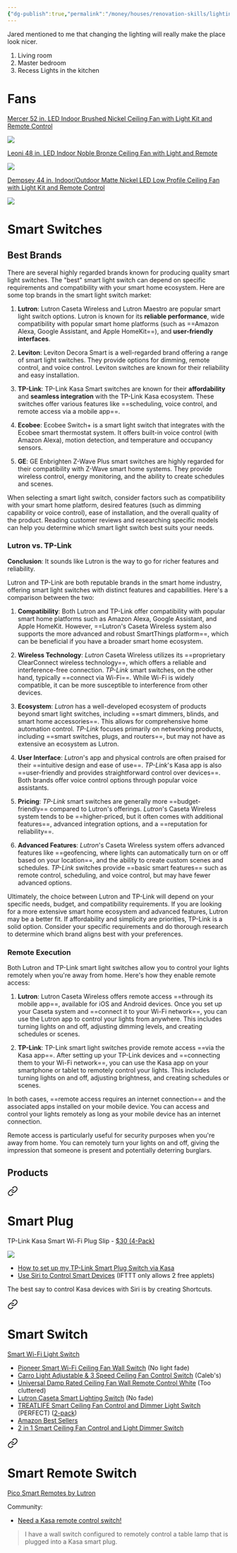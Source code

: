 ```yaml
---
{"dg-publish":true,"permalink":"/money/houses/renovation-skills/lighting/","tags":["oakmore"],"created":"Jun 04, 2023, 10:47 PM","updated":""}
---
```



Jared mentioned to me that changing the lighting will really make the place look nicer.

1. Living room
2. Master bedroom
3. Recess Lights in the kitchen

# Fans

[Mercer 52 in. LED Indoor Brushed Nickel Ceiling Fan with Light Kit and Remote Control](https://www.homedepot.com/p/Home-Decorators-Collection-Mercer-52-in-LED-Indoor-Brushed-Nickel-Ceiling-Fan-with-Light-Kit-and-Remote-Control-54725/300654436?MERCH=REC-_-PLP_Browse-_-NA-_-300654436-_-N&)

![](https://images.thdstatic.com/productImages/3f0abc45-89b6-43cc-8951-6fd27535ed18/svn/brushed-nickel-home-decorators-collection-ceiling-fans-with-lights-54725-e1.1_max.jpg)

[Leoni 48 in. LED Indoor Noble Bronze Ceiling Fan with Light and Remote](https://www.homedepot.com/p/Hunter-Leoni-48-in-LED-Indoor-Noble-Bronze-Ceiling-Fan-with-Light-and-Remote-59219/206857861)

![](https://images.thdstatic.com/productImages/4b7e0670-4f6d-4aa4-8123-3a9abb820bfe/svn/noble-bronze-hunter-ceiling-fans-with-lights-59219-64_1000.jpg)

[Dempsey 44 in. Indoor/Outdoor Matte Nickel LED Low Profile Ceiling Fan with Light Kit and Remote Control](https://www.homedepot.com/p/Hunter-Dempsey-44-in-Indoor-Outdoor-Matte-Nickel-LED-Low-Profile-Ceiling-Fan-with-Light-Kit-and-Remote-Control-50398/314153066)

![](https://images.thdstatic.com/productImages/70d27009-7747-4299-97ae-167284820c45/svn/matte-nickel-hunter-ceiling-fans-with-lights-50398-64_1000.jpg)

# Smart Switches

## Best Brands

There are several highly regarded brands known for producing quality smart light switches. The "best" smart light switch can depend on specific requirements and compatibility with your smart home ecosystem. Here are some top brands in the smart light switch market:

1. **Lutron**: Lutron Caseta Wireless and Lutron Maestro are popular smart light switch options. Lutron is known for its **reliable performance**, wide compatibility with popular smart home platforms (such as ==Amazon Alexa, Google Assistant, and Apple HomeKit==), and **user-friendly interfaces**.
    
2. **Leviton**: Leviton Decora Smart is a well-regarded brand offering a range of smart light switches. They provide options for dimming, remote control, and voice control. Leviton switches are known for their reliability and easy installation.
    
3. **TP-Link**: TP-Link Kasa Smart switches are known for their **affordability** and **seamless integration** with the TP-Link Kasa ecosystem. These switches offer various features like ==scheduling, voice control, and remote access via a mobile app==.
    
4. **Ecobee**: Ecobee Switch+ is a smart light switch that integrates with the Ecobee smart thermostat system. It offers built-in voice control (with Amazon Alexa), motion detection, and temperature and occupancy sensors.
    
5. **GE**: GE Enbrighten Z-Wave Plus smart switches are highly regarded for their compatibility with Z-Wave smart home systems. They provide wireless control, energy monitoring, and the ability to create schedules and scenes.
    

When selecting a smart light switch, consider factors such as compatibility with your smart home platform, desired features (such as dimming capability or voice control), ease of installation, and the overall quality of the product. Reading customer reviews and researching specific models can help you determine which smart light switch best suits your needs.

### Lutron vs. TP-Link

**Conclusion**: It sounds like Lutron is the way to go for richer features and reliability.

Lutron and TP-Link are both reputable brands in the smart home industry, offering smart light switches with distinct features and capabilities. Here's a comparison between the two:

1. **Compatibility**: Both Lutron and TP-Link offer compatibility with popular smart home platforms such as Amazon Alexa, Google Assistant, and Apple HomeKit. However, ==Lutron's Caseta Wireless system also supports the more advanced and robust SmartThings platform==, which can be beneficial if you have a broader smart home ecosystem.
    
2. **Wireless Technology**: *Lutron* Caseta Wireless utilizes its ==proprietary ClearConnect wireless technology==, which offers a reliable and interference-free connection. *TP-Link* smart switches, on the other hand, typically ==connect via Wi-Fi==. While Wi-Fi is widely compatible, it can be more susceptible to interference from other devices.
    
3. **Ecosystem**: *Lutron* has a well-developed ecosystem of products beyond smart light switches, including ==smart dimmers, blinds, and smart home accessories==. This allows for comprehensive home automation control. *TP-Link* focuses primarily on networking products, including ==smart switches, plugs, and routers==, but may not have as extensive an ecosystem as Lutron.
    
4. **User Interface**: *Lutron*'s app and physical controls are often praised for their ==intuitive design and ease of use==. *TP-Link*'s Kasa app is also ==user-friendly and provides straightforward control over devices==. Both brands offer voice control options through popular voice assistants.
    
5. **Pricing**: *TP-Link* smart switches are generally more ==budget-friendly== compared to Lutron's offerings. *Lutron*'s Caseta Wireless system tends to be ==higher-priced, but it often comes with additional features==, advanced integration options, and a ==reputation for reliability==.
    
6. **Advanced Features**: *Lutron*'s Caseta Wireless system offers advanced features like ==geofencing, where lights can automatically turn on or off based on your location==, and the ability to create custom scenes and schedules. *TP-Link* switches provide ==basic smart features== such as remote control, scheduling, and voice control, but may have fewer advanced options.
    

Ultimately, the choice between Lutron and TP-Link will depend on your specific needs, budget, and compatibility requirements. If you are looking for a more extensive smart home ecosystem and advanced features, Lutron may be a better fit. If affordability and simplicity are priorities, TP-Link is a solid option. Consider your specific requirements and do thorough research to determine which brand aligns best with your preferences.

### Remote Execution

Both Lutron and TP-Link smart light switches allow you to control your lights remotely when you're away from home. Here's how they enable remote access:

1. **Lutron**: Lutron Caseta Wireless offers remote access ==through its mobile app==, available for iOS and Android devices. Once you set up your Caseta system and ==connect it to your Wi-Fi network==, you can use the Lutron app to control your lights from anywhere. This includes turning lights on and off, adjusting dimming levels, and creating schedules or scenes.
    
2. **TP-Link**: TP-Link smart light switches provide remote access ==via the Kasa app==. After setting up your TP-Link devices and ==connecting them to your Wi-Fi network==, you can use the Kasa app on your smartphone or tablet to remotely control your lights. This includes turning lights on and off, adjusting brightness, and creating schedules or scenes.
    

In both cases, ==remote access requires an internet connection== and the associated apps installed on your mobile device. You can access and control your lights remotely as long as your mobile device has an internet connection.

Remote access is particularly useful for security purposes when you're away from home. You can remotely turn your lights on and off, giving the impression that someone is present and potentially deterring burglars.

## Products


<div class="transclusion internal-embed is-loaded"><a class="markdown-embed-link" href="/shopping/house-ideas/house-ideas/#smart-plug" aria-label="Open link"><svg xmlns="http://www.w3.org/2000/svg" width="24" height="24" viewBox="0 0 24 24" fill="none" stroke="currentColor" stroke-width="2" stroke-linecap="round" stroke-linejoin="round" class="svg-icon lucide-link"><path d="M10 13a5 5 0 0 0 7.54.54l3-3a5 5 0 0 0-7.07-7.07l-1.72 1.71"></path><path d="M14 11a5 5 0 0 0-7.54-.54l-3 3a5 5 0 0 0 7.07 7.07l1.71-1.71"></path></svg></a><div class="markdown-embed">



# Smart Plug

‎TP-Link Kasa Smart Wi-Fi Plug Slip - [$30 (4-Pack)](https://www.amazon.com/TP-Link-Kasa-Smart-Wifi-Plug/dp/B07RCNB2L3/ref=sr_1_6)

![](https://static.tp-link.com/upload/image-line/22_EP25P4_01_1000x1000_normal_20220616184625u.png)

* [How to set up my TP-Link Smart Plug Switch via Kasa](https://www.tp-link.com/us/support/faq/946/)
* [Use Siri to Control Smart Devices](https://www.tp-link.com/us/support/faq/2528/) (IFTTT only allows 2 free applets)

The best say to control Kasa devices with Siri is by creating Shortcuts.


</div></div>



<div class="transclusion internal-embed is-loaded"><a class="markdown-embed-link" href="/shopping/house-ideas/house-ideas/#smart-switch" aria-label="Open link"><svg xmlns="http://www.w3.org/2000/svg" width="24" height="24" viewBox="0 0 24 24" fill="none" stroke="currentColor" stroke-width="2" stroke-linecap="round" stroke-linejoin="round" class="svg-icon lucide-link"><path d="M10 13a5 5 0 0 0 7.54.54l3-3a5 5 0 0 0-7.07-7.07l-1.72 1.71"></path><path d="M14 11a5 5 0 0 0-7.54-.54l-3 3a5 5 0 0 0 7.07 7.07l1.71-1.71"></path></svg></a><div class="markdown-embed">



# Smart Switch

[Smart Wi-Fi Light Switch](https://www.kasasmart.com/us/products/smart-switches/kasa-smart-wifi-light-switch-motion-activated-ks200m)

- [Pioneer Smart Wi-Fi Ceiling Fan Wall Switch](https://www.homedepot.com/pep/CARRO-Pioneer-Smart-Wi-Fi-Ceiling-Fan-Wall-Switch-1-Gang-Works-with-Alexa-Google-Home-and-Siri-PN-04F01A-WH1/315277027) (No light fade)
- [Carro Light Adjustable & 3 Speed Ceiling Fan Control Switch](https://www.amazon.com/gp/product/B0BD6ZBVYS/ref=ppx_yo_dt_b_search_asin_title?ie=UTF8&psc=1) (Caleb's)
- [Universal Damp Rated Ceiling Fan Wall Remote Control White](https://www.homedepot.com/p/Hunter-Universal-Damp-Rated-Ceiling-Fan-Wall-Remote-Control-White-99393/313862621#overlay) (Too cluttered)
- [Lutron Caseta Smart Lighting Switch](https://www.amazon.com/Lutron-Wireless-Lighting-PD-6ANS-WH-Assistant/dp/B017LRCG38/ref=asc_df_B017LRCG38) (No fade)
- [TREATLIFE Smart Ceiling Fan Control and Dimmer Light Switch](https://www.amazon.com/Ceiling-Control-Treatlife-Assistant-Schedule/dp/B086PPRWL7/ref=asc_df_B086PPRWL7)  (PERFECT) ([2-pack](https://www.amazon.com/Ceiling-Control-Treatlife-Assistant-Schedule/dp/B086PSPP4X/ref=zg_bs_g_5486416011_sccl_10/145-8733802-5374503?psc=1))
- [Amazon Best Sellers](https://www.amazon.com/gp/bestsellers/hi/5486416011/ref=zg_b_bs_5486416011_1)
- [2 in 1 Smart Ceiling Fan Control and Light Dimmer Switch](https://www.amazon.com/Ceiling-Control-Dimmer-Neutral-Required/dp/B0B469TZB4/ref=zg_bs_g_5486416011_sccl_41/145-8733802-5374503?th=1)

</div></div>



<div class="transclusion internal-embed is-loaded"><a class="markdown-embed-link" href="/shopping/house-ideas/house-ideas/#smart-remote-switch" aria-label="Open link"><svg xmlns="http://www.w3.org/2000/svg" width="24" height="24" viewBox="0 0 24 24" fill="none" stroke="currentColor" stroke-width="2" stroke-linecap="round" stroke-linejoin="round" class="svg-icon lucide-link"><path d="M10 13a5 5 0 0 0 7.54.54l3-3a5 5 0 0 0-7.07-7.07l-1.72 1.71"></path><path d="M14 11a5 5 0 0 0-7.54-.54l-3 3a5 5 0 0 0 7.07 7.07l1.71-1.71"></path></svg></a><div class="markdown-embed">



# Smart Remote Switch

[Pico Smart Remotes by Lutron](https://www.casetawireless.com/us/en/products/pico-remotes)

Community:
* [Need a Kasa remote control switch!](https://community.tp-link.com/en/home/forum/topic/209538)

> I have a wall switch configured to remotely control a table lamp that is plugged into a Kasa smart plug.


</div></div>
